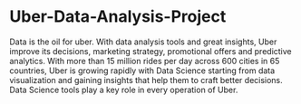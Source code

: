 # Uber-Data-Analysis-Project
Data is the oil for uber. With data analysis tools and great insights, Uber improve its decisions, marketing strategy, promotional offers and predictive analytics.  With more than 15 million rides per day across 600 cities in 65 countries, Uber is growing rapidly with Data Science starting from data visualization and gaining insights that help them to craft better decisions. Data Science tools play a key role in every operation of Uber.
